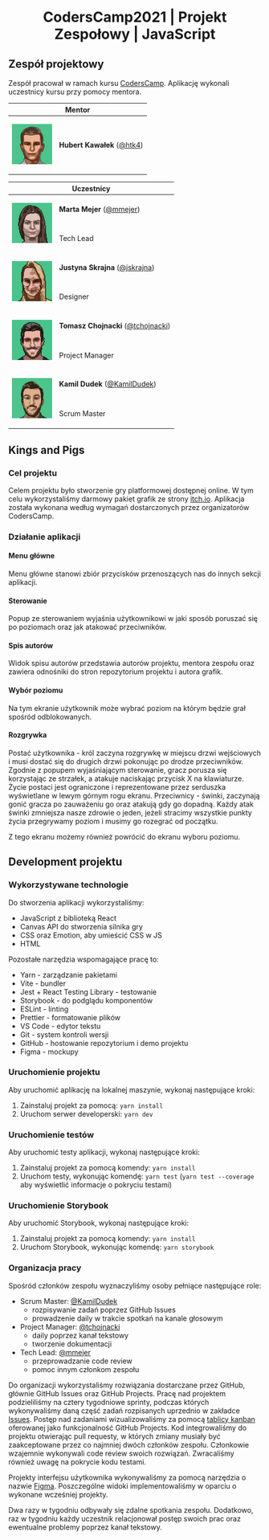 <h1 align="center">CodersCamp2021 | Projekt Zespołowy | JavaScript</h1>

## Zespół projektowy
Zespół pracował w ramach kursu [CodersCamp](https://www.coderscamp.edu.pl/). Aplikację wykonali uczestnicy kursu przy pomocy mentora.

<table>
  <thead>
    <tr>
      <th colspan="2">Mentor</th>
    </tr>
  </thead>
  <tbody>
    <tr>
      <td>

![HK](https://github.com/CodersCamp2021-HK/CodersCamp2021.Project.React/blob/main/src/public/img/hk_pixel.png?raw=true)
      </td>
      <td>**Hubert Kawałek** ([@htk4](https://github.com/htk4))</td>
    </tr>
  </tbody>
</table>

<table>
  <thead>
    <tr>
      <th colspan="2">Uczestnicy</th>
    </tr>
  </thead>
  <tbody>
    <tr>
      <td rowspan="2">
        
![MM](https://github.com/CodersCamp2021-HK/CodersCamp2021.Project.React/blob/main/src/public/img/mm_pixel.png?raw=true)
      </td>
      <td>**Marta Mejer** ([@mmejer](https://github.com/mmejer))</td>
    </tr>
    <tr>
      <td>Tech Lead</td>
    </tr>
    <tr>
      <td rowspan="2">
        
![JS](https://github.com/CodersCamp2021-HK/CodersCamp2021.Project.React/blob/main/src/public/img/js_pixel.png?raw=true)
      </td>
      <td>**Justyna Skrajna** ([@jskrajna](https://github.com/jskrajna))</td>
    </tr>
    <tr>
      <td>Designer</td>
    </tr>
    <tr>
      <td rowspan="2">
        
![TC](https://github.com/CodersCamp2021-HK/CodersCamp2021.Project.React/blob/main/src/public/img/tc_pixel.png?raw=true)
      </td>
      <td>**Tomasz Chojnacki** ([@tchojnacki](https://github.com/tchojnacki))</td>
    </tr>
    <tr>
      <td>Project Manager</td>
    </tr>
    <tr>
      <td rowspan="2">
        
![KD](https://github.com/CodersCamp2021-HK/CodersCamp2021.Project.React/blob/main/src/public/img/kd_pixel.png?raw=true)
      </td>
      <td>**Kamil Dudek** ([@KamilDudek](https://github.com/mmejer))</td>
    </tr>
    <tr>
      <td>Scrum Master</td>
    </tr>
  </tbody>
</table>

## Kings and Pigs
### Cel projektu
Celem projektu było stworzenie gry platformowej dostępnej online. W tym celu wykorzystaliśmy darmowy pakiet grafik ze strony [itch.io](https://pixelfrog-assets.itch.io/kings-and-pigs). Aplikacja została wykonana według wymagań dostarczonych przez organizatorów CodersCamp.

### Działanie aplikacji
#### Menu główne
Menu główne stanowi zbiór przycisków przenoszących nas do innych sekcji aplikacji.

#### Sterowanie
Popup ze sterowaniem wyjaśnia użytkownikowi w jaki sposób poruszać się po poziomach oraz jak atakować przeciwników.

#### Spis autorów
Widok spisu autorów przedstawia autorów projektu, mentora zespołu oraz zawiera odnośniki do stron repozytorium projektu i autora grafik.

#### Wybór poziomu
Na tym ekranie użytkownik może wybrać poziom na którym będzie grał spośród odblokowanych.

#### Rozgrywka
Postać użytkownika - król zaczyna rozgrywkę w miejscu drzwi wejściowych i musi dostać się do drugich drzwi pokonując po drodze przeciwników. Zgodnie z popupem wyjaśniającym sterowanie, gracz porusza się korzystając ze strzałek, a atakuje naciskając przycisk X na klawiaturze. Życie postaci jest ograniczone i reprezentowane przez serduszka wyświetlane w lewym górnym rogu ekranu. Przeciwnicy - świnki, zaczynają gonić gracza po zauważeniu go oraz atakują gdy go dopadną. Każdy atak świnki zmniejsza nasze zdrowie o jeden, jeżeli stracimy wszystkie punkty życia przegrywamy poziom i musimy go rozegrać od początku.

Z tego ekranu możemy również powrócić do ekranu wyboru poziomu.

## Development projektu
### Wykorzystywane technologie
Do stworzenia aplikacji wykorzystaliśmy:
- JavaScript z biblioteką React
- Canvas API do stworzenia silnika gry
- CSS oraz Emotion, aby umieścić CSS w JS
- HTML

Pozostałe narzędzia wspomagające pracę to:
- Yarn - zarządzanie pakietami
- Vite - bundler
- Jest + React Testing Library - testowanie
- Storybook - do podglądu komponentów
- ESLint - linting
- Prettier - formatowanie plików
- VS Code - edytor tekstu
- Git - system kontroli wersji
- GitHub - hostowanie repozytorium i demo projektu
- Figma - mockupy

### Uruchomienie projektu
Aby uruchomić aplikację na lokalnej maszynie, wykonaj następujące kroki:
1. Zainstaluj projekt za pomocą: `yarn install`
2. Uruchom serwer developerski: `yarn dev`

### Uruchomienie testów
Aby uruchomić testy aplikacji, wykonaj następujące kroki:
1. Zainstaluj projekt za pomocą komendy: `yarn install`
1. Uruchom testy, wykonując komendę: `yarn test` (`yarn test --coverage` aby wyświetlić informacje o pokryciu testami)

### Uruchomienie Storybook
Aby uruchomić Storybook, wykonaj następujące kroki:
1. Zainstaluj projekt za pomocą komendy: `yarn install`
1. Uruchom Storybook, wykonując komendę: `yarn storybook`

### Organizacja pracy
Spośród członków zespołu wyznaczyliśmy osoby pełniące następujące role:
- Scrum Master: [@KamilDudek](https://github.com/KamilDudek)
  - rozpisywanie zadań poprzez GitHub Issues
  - prowadzenie daily w trakcie spotkań na kanale głosowym
- Project Manager: [@tchojnacki](https://github.com/tchojnacki)
  - daily poprzez kanał tekstowy
  - tworzenie dokumentacji
- Tech Lead: [@mmejer](https://github.com/mmejer)
  - przeprowadzanie code review
  - pomoc innym członkom zespołu

Do organizacji wykorzystaliśmy rozwiązania dostarczane przez GitHub, głównie GitHub Issues oraz GitHub Projects. Pracę nad projektem podzieliliśmy na cztery tygodniowe sprinty, podczas których wykonywaliśmy daną część zadań rozpisanych uprzednio w zakładce [Issues](https://github.com/CodersCamp2021-HK/CodersCamp2021.Project.JavaScript/issues). Postęp nad zadaniami wizualizowaliśmy za pomocą [tablicy kanban](https://github.com/CodersCamp2021-HK/CodersCamp2021.Project.JavaScript/projects/1) oferowanej jako funkcjonalność GitHub Projects. Kod integrowaliśmy do projektu otwierając pull requesty, w których zmiany musiały być zaakceptowane przez co najmniej dwóch członków zespołu. Członkowie wzajemnie wykonywali code review swoich rozwiązań. Zwracaliśmy również uwagę na pokrycie kodu testami.

Projekty interfejsu użytkownika wykonywaliśmy za pomocą narzędzia o nazwie [Figma](https://www.figma.com/). Poszczególne widoki implementowaliśmy w oparciu o wykonane wcześniej projekty.

Dwa razy w tygodniu odbywały się zdalne spotkania zespołu. Dodatkowo, raz w tygodniu każdy uczestnik relacjonował postęp swoich prac oraz ewentualne problemy poprzez kanał tekstowy.
